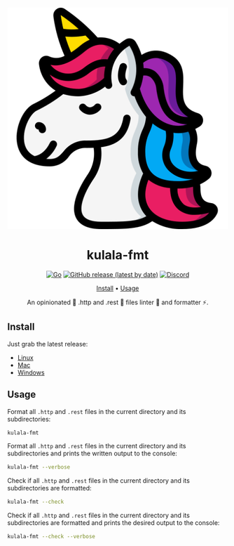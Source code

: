 <div align="center">

![Kulala-fmt Logo](logo.svg)

# kulala-fmt

[![Go](https://img.shields.io/badge/Made%20with%20Go-00ADD8.svg?style=for-the-badge&logo=go&logoColor=ffffff)](https://golang.org)
[![GitHub release (latest by date)](https://img.shields.io/github/v/release/mistweaverco/kulala-fmt?style=for-the-badge)](https://github.com/mistweaverco/kulala-fmt/releases/latest)
[![Discord](https://img.shields.io/badge/discord-join-7289da?style=for-the-badge&logo=discord)](https://discord.gg/QyVQmfY4Rt)

[Install](#install) • [Usage](#usage)

<p></p>

An opinionated 🦄 .http and .rest 🐼 files linter 💄 and formatter ⚡.

<p></p>

</div>

## Install

Just grab the latest release:

 - [Linux](https://github.com/mistweaverco/kulala-fmt/releases/latest/download/kulala-fmt-linux)
 - [Mac](https://github.com/mistweaverco/kulala-fmt/releases/latest/download/kulala-fmt-macos)
 - [Windows](https://github.com/mistweaverco/kulala-fmt/releases/latest/download/kulala-fmt.exe)

## Usage

Format all `.http` and `.rest` files in the current directory and its subdirectories:

```sh
kulala-fmt
```

Format all `.http` and `.rest` files in the current directory and its subdirectories and
prints the written output to the console:

```sh
kulala-fmt --verbose
```


Check if all `.http` and `.rest` files in the current directory and its subdirectories are formatted:

```sh
kulala-fmt --check
```

Check if all `.http` and `.rest` files in the current directory and
its subdirectories are formatted and
prints the desired output to the console:

```sh
kulala-fmt --check --verbose
```
